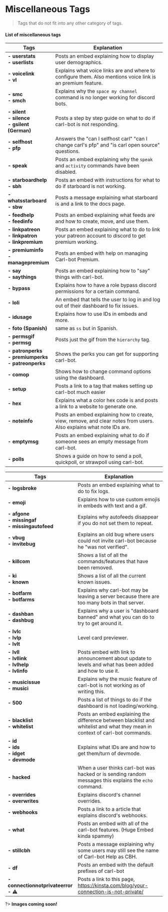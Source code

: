 # Miscellaneous Tags

> Tags that do not fit into any other category of tags.

#### List of miscellaneous tags

<div id="how-tags" align="center">

<div id="one" align="center">

<!-- prettier-ignore -->
| Tags | Explanation |
| ------------------------- | -------------------- |
| **- userstats<br>- userlists** | Posts an embed explaining how to display user demographics. |
| **- voicelink<br>- vl** | Explains what voice links are and where to configure them. Also mentions voice link is an premium feature. |
| **- smc<br>- smch**  | Explains why the `space my channel` command is no longer working for discord bots. |
| **- silent<br>- silence<br>- gsilent (German)**  | Posts a step by step guide on what to do if carl-bot is not responding. |
| **- selfhost<br>- pfp**| Answers the "can I selfhost carl" "can I change carl's pfp" and "is carl open source" questions. |
| **- speak**| Posts an embed explaining why the `speak` and `activity` commands have been disabled. |
| **- starboardhelp<br>- sbh**| Posts an embed with instructions for what to do if starboard is not working. |
| **- whatsstarboard<br>- sbw**| Posts a message explaining what starboard is and a link to the docs page. |
| **- feedhelp<br>- feedinfo**| Posts an embed explaining what feeds are and how to create, move, and use them. |
| **- linkpatreon<br>- linkpatron<br>- linkpremium**| Posts an embed explaining what to do to link your patreon account to discord to get premium working. |
| **- premiuminfo<br>- managepremium**| Posts an embed with help on managing Carl-bot Premium. |
| **- say<br>- saythings**| Posts an embed explaining how to "say" things with carl-bot. |
| **- bypass**| Explains how to have a role bypass discord permissions for a certain command. |
| **- loli**| An embed that tells the user to log in and log out of their dashboard to fix issues. |
| **- idusage**| Explains how to use IDs in embeds and more. |
| **- foto (Spanish)**| same as `ss` but in Spanish. |
| **- permsgif<br>- permsg**| Posts just the gif from the `hierarchy` tag. |
| **- patronperks<br>- premiumperks<br>- patreonperks**| Shows the perks you can get for supporting carl-bot. |
| **- comop**| Shows how to change command options using the dashboard. |
| **- setup**| Posts a link to a tag that makes setting up carl-bot much easier  |
| **- hex**| Explains what a color hex code is and posts a link to a website to generate one. |
| **- noteinfo**| Posts an embed explaining how to create, view, remove, and clear notes from users. Also explains what note IDs are. |
| **- emptymsg**| Posts an embed explaining what to do if someone sees an empty message from carl-bot. |
| **- polls**| Shows a guide on how to send a poll, quickpoll, or strawpoll using carl-bot. |

</div>

<div id="two" align="center">

<!-- prettier-ignore -->
| Tags | Explanation                                                                                                                                                          |
| ------------------------- | -------------------- |
| **- logsbroke** | Posts an embed explaining what to do to fix logs. |
| **- emoji** | Explains how to use custom emojis in embeds with text and a gif. |
| **- afgone<br>- missingaf<br>- missingautofeed**  | Explains why autofeeds disappear if you do not set them to repeat. |
| **- vbug<br>- invitebug**  | Explains an old bug where users could not invite carl-bot because he "was not verified". |
| **- killcom**| Shows a list of all the commands/features that have been removed. |
| **- ki<br>- known**| Shows a list of all the current known issues. |
| **- botfarm<br>- botfarms**| Explains why carl-bot may be leaving a server because there are too many bots in that server. |
| **- dashban<br>- dashbug**| Explains why a user is "dashboard banned" and what you can do to try to get around it. |
| **- lvlc<br>- lvlp<br>- lvlt**| Level card previewer. |
| **- lvll<br>- lvllink<br>- lvlhelp<br>- lvlinfo**| Posts embed with link to announcement about update to levels and what has been added and how to use it. |
| **- musicissue<br>- musici**| Explains why the music feature of carl-bot is not working as of writing this. |
| **- 500**| Posts a list of things to do if the dashboard is not loading/working. |
| **- blacklist<br>- whitelist**| Posts an embed explaining the difference between blacklist and whitelist and what they mean in context of carl-bot commands. |
| **- id<br>- ids<br>- idget<br>- devmode**| Explains what IDs are and how to get them/turn of devmode. |
| **- hacked**| When a user thinks carl-bot was hacked or is sending random messages this explains the `echo` command. |
| **- overrides<br>- overwrites**| Explains discord's channel overrides. |
| **- webhooks**| Posts a link to a article that explains discord's webhooks. |
| **- what**| Posts an embed with all of the carl-bot features. (Huge Embed kinda spammy) |
| **- stillcbh**| Posts a message explaining why some users may still see the name of Carl-bot Help as CBH. |
| **- df**| Posts an embed with the default prefixes of carl-bot |
| **- connectionnotprivateerror<br>- ⚠️**| Posts a link to this page, https://kinsta.com/blog/your-connection-is-not-private/ |

</div>
</div>

?> **Images coming soon!**
